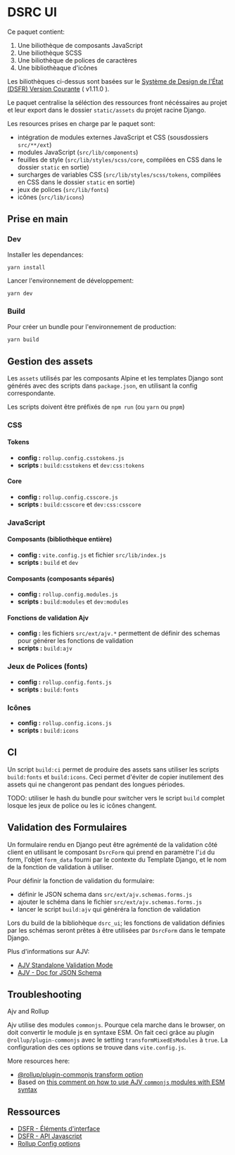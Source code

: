 # DSRC UI

Ce paquet contient:

1. Une biliothèque de composants JavaScript
1. Une biliothèque SCSS
1. Une biliothèque de polices de caractères
1. Une bibliothèaque d'icônes

Les biliothèques ci-dessus sont basées sur le [Système de Design de l'État (DSFR) Version Courante](https://www.systeme-de-design.gouv.fr/a-propos/versions/version-courante/) ( v1.11.0 ).

Le paquet centralise la séléction des ressources front nécéssaires au projet et leur export dans le dossier `static/assets` du projet racine Django.

Les resources prises en charge par le paquet sont:

- intégration de modules externes JavaScript et CSS (sousdossiers `src/**/ext`)
- modules JavaScript (`src/lib/components`)
- feuilles de style (`src/lib/styles/scss/core`, compilées en CSS dans le dossier `static` en sortie)
- surcharges de variables CSS (`src/lib/styles/scss/tokens`, compilées en CSS dans le dossier `static` en sortie)
- jeux de polices (`src/lib/fonts`)
- icônes (`src/lib/icons`)

## Prise en main

### Dev

Installer les dependances:

```shell
yarn install
```

Lancer l'environnement de développement:

```bash
yarn dev
```

### Build

Pour créer un bundle pour l'environnement de production:

```bash
yarn build
```

## Gestion des assets

Les `assets` utilisés par les composants Alpine et les templates Django sont générés avec des scripts dans `package.json`, en utilisant la config correspondante.

Les scripts doivent être préfixés de `npm run` (ou `yarn` ou `pnpm`)

### CSS

#### Tokens

- **config :** `rollup.config.csstokens.js`
- **scripts :** `build:csstokens` et `dev:css:tokens`

#### Core

- **config :** `rollup.config.csscore.js`
- **scripts :** `build:csscore` et `dev:css:csscore`

### JavaScript

#### Composants (bibliothèque entière)

- **config :** `vite.config.js` et fichier `src/lib/index.js`
- **scripts :** `build` et `dev`

#### Composants (composants séparés)

- **config :** `rollup.config.modules.js`
- **scripts :** `build:modules` et `dev:modules`

#### Fonctions de validation Ajv

- **config :**  les fichiers `src/ext/ajv.*` permettent de définir des schemas pour générer les fonctions de validation
- **scripts :** `build:ajv`

### Jeux de Polices (fonts)

- **config :** `rollup.config.fonts.js`
- **scripts :** `build:fonts`

### Icônes

- **config :** `rollup.config.icons.js`
- **scripts :** `build:icons`

## CI

Un script `build:ci` permet de produire des assets sans utiliser les scripts `build:fonts` et `build:icons`. Ceci permet d'éviter de copier inutilement des assets qui ne changeront pas pendant des longues périodes.

TODO: utiliser le hash du bundle pour switcher vers le script `build` complet losque les jeux de police ou les ic icônes changent.

## Validation des Formulaires

Un formulaire rendu en Django peut être agrémenté de la validation côté client en utilisant le composant `DsrcForm` qui prend en paramètre l'`id` du form, l'objet `form_data` fourni par le contexte du Template Django, et le nom de la fonction de validation à utiliser.

Pour définir la fonction de validation du formulaire:

- définir le JSON schema dans `src/ext/ajv.schemas.forms.js`
- ajouter le schéma dans le fichier `src/ext/ajv.schemas.forms.js`
- lancer le script `build:ajv` qui généréra la fonction de validation

Lors du build de la bibliohèque `dsrc_ui`; les fonctions de validation définies par les schémas seront prêtes à être utilisées par `DsrcForm` dans le tempate Django.

Plus d'informations sur AJV:

- [AJV Standalone Validation Mode](https://ajv.js.org/standalone.html)
- [AJV - Doc for JSON Schema](https://ajv.js.org/json-schema.html)

## Troubleshooting

Ajv and Rollup

Ajv utilise des modules `commonjs`. Pourque cela marche dans le browser, on doit convertir le module js en syntaxe ESM.
On fait ceci grâce au plugin `@rollup/plugin-commonjs`  avec le setting `transformMixedEsModules` à `true`.
La configuration des ces options se trouve dans `vite.config.js`.

More resources here:

- [@rollup/plugin-commonjs transform option](https://github.com/rollup/plugins/tree/master/packages/commonjs#transformmixedesmodules)
- Based on [this comment on how to use AJV `commonjs` modules with ESM syntax](https://github.com/ajv-validator/ajv/issues/2209)

## Ressources

- [DSFR - Éléments d'interface](https://www.systeme-de-design.gouv.fr/elements-d-interface)
- [DSFR - API Javascript](https://www.systeme-de-design.gouv.fr/utilisation-et-organisation/developpeurs/api-javascript)
- [Rollup Config options](https://rollupjs.org/configuration-options/)

